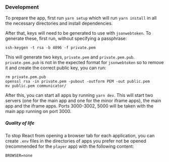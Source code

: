 
### Development

To prepare the app, first run `yarn setup` which will run `yarn install` in all the necessary directories and install 
dependencies.

After that, keys will need to be generated to use with `jsonwebtoken`. To generate these, first run, without specifying 
a passphrase:

    ssh-keygen -t rsa -b 4096 -f private.pem

This will generate two keys, `private.pem` and `private.pem.pub`. `private.pem.pub` is not in the 
expected format for `jsonwebtoken` so to remove it and create the correct public key, you can run:

    rm private.pem.pub
    openssl rsa -in private.pem -pubout -outform PEM -out public.pem
    mv public.pem communicator/


After this, you can start all apps by running `yarn dev`. This will start two servers 
(one for the main app and one for the minor iframe apps), the main app and the iframe apps. Ports 3000-3002, 5000 will be taken with the main app running on port 3000.

##### Quality of life

To stop React from opening a browser tab for each application, you can create `.env` files in the directories of apps
you prefer not be opened (recommended for the `player` app) with the following
content:

    BROWSER=none